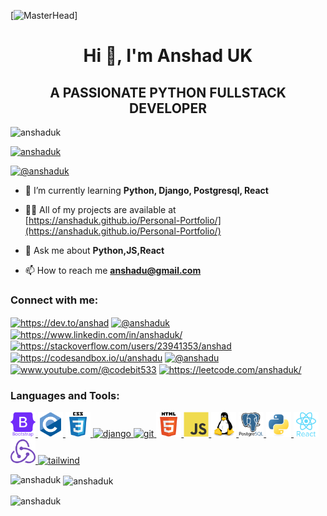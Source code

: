 [![MasterHead](https://s3-us-west-2.amazonaws.com/aa.techdemand.io/wp-content/uploads/2023/08/10171248/Secure-Coding-Standards.jpg)]
<h1 align="center">Hi 👋, I'm Anshad UK</h1>
<h2 align="center"> A PASSIONATE PYTHON FULLSTACK DEVELOPER </h2>
<!-- <img align="right" alt="Coding" width="400" src="https://cdn.dribbble.com/users/1162077/screenshots/3848914/programmer.gif/> -->

<p align="left"> <img src="https://komarev.com/ghpvc/?username=anshaduk&label=Profile%20views&color=0e75b6&style=flat" alt="anshaduk" /> </p>

<p align="left"> <a href="https://github.com/ryo-ma/github-profile-trophy"><img src="https://github-profile-trophy.vercel.app/?username=anshaduk" alt="anshaduk" /></a> </p>
<!-- <p>![Leetcode Stats](https://leetcard.jacoblin.cool/anshaduk?ext=heatmap)</p>
[![Leetcode Stats](https://leetcard.jacoblin.cool/JacobLinCool)](https://leetcode.com/JacobLinCool) -->
<p align="left"> <a href="https://twitter.com/@anshaduk" target="blank"><img src="https://img.shields.io/twitter/follow/anshaduk?logo=twitter&style=for-the-badge" alt="@anshaduk" /></a> </p>

- 🌱 I’m currently learning **Python, Django, Postgresql, React**

- 👨‍💻 All of my projects are available at [https://anshaduk.github.io/Personal-Portfolio/](https://anshaduk.github.io/Personal-Portfolio/)

- 💬 Ask me about **Python,JS,React**

- 📫 How to reach me **anshadu@gmail.com**

<h3 align="left">Connect with me:</h3>
<p align="left">
<a href="https://dev.to/https://dev.to/anshad" target="blank"><img align="center" src="https://raw.githubusercontent.com/rahuldkjain/github-profile-readme-generator/master/src/images/icons/Social/devto.svg" alt="https://dev.to/anshad" height="30" width="40" /></a>
<a href="https://twitter.com/@anshaduk" target="blank"><img align="center" src="https://raw.githubusercontent.com/rahuldkjain/github-profile-readme-generator/master/src/images/icons/Social/twitter.svg" alt="@anshaduk" height="30" width="40" /></a>
<a href="https://linkedin.com/in/https://www.linkedin.com/in/anshaduk/" target="blank"><img align="center" src="https://raw.githubusercontent.com/rahuldkjain/github-profile-readme-generator/master/src/images/icons/Social/linked-in-alt.svg" alt="https://www.linkedin.com/in/anshaduk/" height="30" width="40" /></a>
<a href="https://stackoverflow.com/users/https://stackoverflow.com/users/23941353/anshad" target="blank"><img align="center" src="https://raw.githubusercontent.com/rahuldkjain/github-profile-readme-generator/master/src/images/icons/Social/stack-overflow.svg" alt="https://stackoverflow.com/users/23941353/anshad" height="30" width="40" /></a>
<a href="https://codesandbox.com/https://codesandbox.io/u/anshadu" target="blank"><img align="center" src="https://raw.githubusercontent.com/rahuldkjain/github-profile-readme-generator/master/src/images/icons/Social/codesandbox.svg" alt="https://codesandbox.io/u/anshadu" height="30" width="40" /></a>
<a href="https://medium.com/@anshadu" target="blank"><img align="center" src="https://raw.githubusercontent.com/rahuldkjain/github-profile-readme-generator/master/src/images/icons/Social/medium.svg" alt="@anshadu" height="30" width="40" /></a>
<a href="https://www.youtube.com/c/www.youtube.com/@codebit533" target="blank"><img align="center" src="https://raw.githubusercontent.com/rahuldkjain/github-profile-readme-generator/master/src/images/icons/Social/youtube.svg" alt="www.youtube.com/@codebit533" height="30" width="40" /></a>
<a href="https://www.leetcode.com/https://leetcode.com/anshaduk/" target="blank"><img align="center" src="https://raw.githubusercontent.com/rahuldkjain/github-profile-readme-generator/master/src/images/icons/Social/leet-code.svg" alt="https://leetcode.com/anshaduk/" height="30" width="40" /></a>
</p>

<h3 align="left">Languages and Tools:</h3>
<p align="left"> <a href="https://getbootstrap.com" target="_blank" rel="noreferrer"> <img src="https://raw.githubusercontent.com/devicons/devicon/master/icons/bootstrap/bootstrap-plain-wordmark.svg" alt="bootstrap" width="40" height="40"/> </a> <a href="https://www.cprogramming.com/" target="_blank" rel="noreferrer"> <img src="https://raw.githubusercontent.com/devicons/devicon/master/icons/c/c-original.svg" alt="c" width="40" height="40"/> </a> <a href="https://www.w3schools.com/css/" target="_blank" rel="noreferrer"> <img src="https://raw.githubusercontent.com/devicons/devicon/master/icons/css3/css3-original-wordmark.svg" alt="css3" width="40" height="40"/> </a> <a href="https://www.djangoproject.com/" target="_blank" rel="noreferrer"> <img src="https://cdn.worldvectorlogo.com/logos/django.svg" alt="django" width="40" height="40"/> </a> <a href="https://git-scm.com/" target="_blank" rel="noreferrer"> <img src="https://www.vectorlogo.zone/logos/git-scm/git-scm-icon.svg" alt="git" width="40" height="40"/> </a> <a href="https://www.w3.org/html/" target="_blank" rel="noreferrer"> <img src="https://raw.githubusercontent.com/devicons/devicon/master/icons/html5/html5-original-wordmark.svg" alt="html5" width="40" height="40"/> </a> <a href="https://developer.mozilla.org/en-US/docs/Web/JavaScript" target="_blank" rel="noreferrer"> <img src="https://raw.githubusercontent.com/devicons/devicon/master/icons/javascript/javascript-original.svg" alt="javascript" width="40" height="40"/> </a> <a href="https://www.linux.org/" target="_blank" rel="noreferrer"> <img src="https://raw.githubusercontent.com/devicons/devicon/master/icons/linux/linux-original.svg" alt="linux" width="40" height="40"/> </a> <a href="https://www.postgresql.org" target="_blank" rel="noreferrer"> <img src="https://raw.githubusercontent.com/devicons/devicon/master/icons/postgresql/postgresql-original-wordmark.svg" alt="postgresql" width="40" height="40"/> </a> <a href="https://www.python.org" target="_blank" rel="noreferrer"> <img src="https://raw.githubusercontent.com/devicons/devicon/master/icons/python/python-original.svg" alt="python" width="40" height="40"/> </a> <a href="https://reactjs.org/" target="_blank" rel="noreferrer"> <img src="https://raw.githubusercontent.com/devicons/devicon/master/icons/react/react-original-wordmark.svg" alt="react" width="40" height="40"/> </a> <a href="https://redux.js.org" target="_blank" rel="noreferrer"> <img src="https://raw.githubusercontent.com/devicons/devicon/master/icons/redux/redux-original.svg" alt="redux" width="40" height="40"/> </a> <a href="https://tailwindcss.com/" target="_blank" rel="noreferrer"> <img src="https://www.vectorlogo.zone/logos/tailwindcss/tailwindcss-icon.svg" alt="tailwind" width="40" height="40"/> </a> </p>

<p><img align="left" src="https://github-readme-stats.vercel.app/api/top-langs?username=anshaduk&show_icons=true&locale=en&layout=compact" alt="anshaduk" /></p>

<p>&nbsp;<img align="center" src="https://github-readme-stats.vercel.app/api?username=anshaduk&show_icons=true&locale=en" alt="anshaduk" /></p>

<p><img align="center" src="https://github-readme-streak-stats.herokuapp.com/?user=anshaduk&" alt="anshaduk" /></p>
